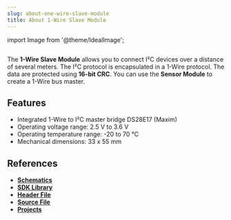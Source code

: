 ```yaml
---
slug: about-one-wire-slave-module
title: About 1-Wire Slave Module
---
```

import Image from '@theme/IdealImage';

<div class="container">
  <div class="row">
    <div class="col col--4">
      <div><Image img={require('./1-wire-module.png')} /></div>
    </div>
    <div class="col col--6">
      <p>
        The <b>1-Wire Slave Module</b> allows you to connect I²C devices over a distance of several meters. The I²C protocol is encapsulated in a 1-Wire protocol. The data are protected using <b>16-bit CRC</b>. You can use the <b>Sensor Module</b> to create a 1-Wire bus master.
      </p>
    </div>
  </div>
</div>

## Features
- Integrated 1-Wire to I²C master bridge DS28E17 (Maxim)
- Operating voltage range: 2.5 V to 3.6 V
- Operating temperature range: -20 to 70 °C
- Mechanical dimensions: 33 x 55 mm

## References
- [**Schematics**](https://github.com/hardwario/bc-hardware/tree/master/out/bc-module-1-wire)
- [**SDK Library**](https://sdk.hardwario.com/group__twr__onewire)
- [**Header File**](https://github.com/hardwario/twr-sdk/blob/master/twr/inc/twr_onewire.h)
- [**Source File**](https://github.com/hardwario/twr-sdk/blob/master/twr/src/twr_onewire.c)
- [**Projects**](https://www.hackster.io/hardwario/projects?part_id=73837)

